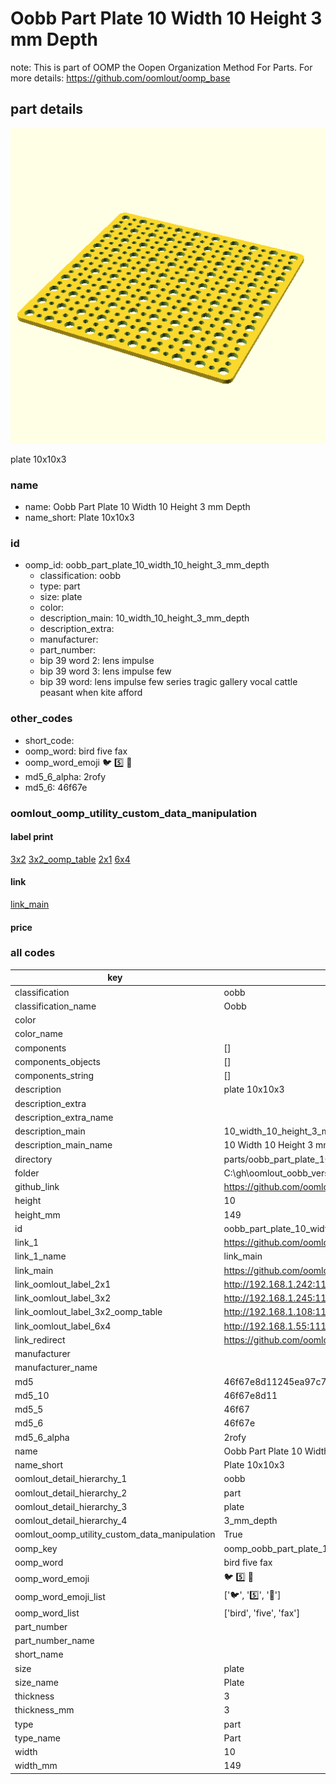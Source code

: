 # Oobb Part Plate 10 Width 10 Height 3 mm Depth  

note: This is part of OOMP the Oopen Organization Method For Parts. For more details: https://github.com/oomlout/oomp_base

##  part details
  

[![](3dpr.png)](3dpr.png)

plate 10x10x3



### name
* name: Oobb Part Plate 10 Width 10 Height 3 mm Depth
* name_short: Plate 10x10x3 
### id
* oomp_id: oobb_part_plate_10_width_10_height_3_mm_depth
  * classification: oobb
  * type: part
  * size: plate
  * color: 
  * description_main: 10_width_10_height_3_mm_depth
  * description_extra: 
  * manufacturer: 
  * part_number: 
  * bip 39 word 2: lens impulse
  * bip 39 word 3: lens impulse few
  * bip 39 word: lens impulse few series tragic gallery vocal cattle peasant when kite afford

### other_codes
* short_code: 
* oomp_word: bird five fax
* oomp_word_emoji :bird: :five: :fax:
* md5_6_alpha: 2rofy
* md5_6: 46f67e






### oomlout_oomp_utility_custom_data_manipulation
#### label print
[3x2](http://192.168.1.245:1112/?label=oomp%202rofy)
[3x2_oomp_table](http://192.168.1.108:1112/?label=oomp%202rofy)
[2x1](http://192.168.1.242:1112/?label=oomp%202rofy)
[6x4](http://192.168.1.55:1112/?label=oomp%202rofy)    

#### link

[link_main](https://github.com/oomlout/oomlout_oobb_version_4_generated_parts/tree/main/navigation_oomp/oobb/part/plate/10_width_10_height_3_mm_depth/part)                              

#### price







### all codes 
| key | value |  
| --- | --- |  
| classification | oobb |  
| classification_name | Oobb |  
| color |  |  
| color_name |  |  
| components | [] |  
| components_objects | [] |  
| components_string | [] |  
| description | plate 10x10x3 |  
| description_extra |  |  
| description_extra_name |  |  
| description_main | 10_width_10_height_3_mm_depth |  
| description_main_name | 10 Width 10 Height 3 mm Depth |  
| directory | parts/oobb_part_plate_10_width_10_height_3_mm_depth |  
| folder | C:\gh\oomlout_oobb_version_4_generated_parts\parts\oobb_part_plate_10_width_10_height_3_mm_depth |  
| github_link | https://github.com/oomlout/oomlout_oomp_part_src/tree/main/parts/oobb_part_plate_10_width_10_height_3_mm_depth |  
| height | 10 |  
| height_mm | 149 |  
| id | oobb_part_plate_10_width_10_height_3_mm_depth |  
| link_1 | https://github.com/oomlout/oomlout_oobb_version_4_generated_parts/tree/main/navigation_oomp/oobb/part/plate/10_width_10_height_3_mm_depth/part |  
| link_1_name | link_main |  
| link_main | https://github.com/oomlout/oomlout_oobb_version_4_generated_parts/tree/main/navigation_oomp/oobb/part/plate/10_width_10_height_3_mm_depth/part |  
| link_oomlout_label_2x1 | http://192.168.1.242:1112/?label=oomp%202rofy |  
| link_oomlout_label_3x2 | http://192.168.1.245:1112/?label=oomp%202rofy |  
| link_oomlout_label_3x2_oomp_table | http://192.168.1.108:1112/?label=oomp%202rofy |  
| link_oomlout_label_6x4 | http://192.168.1.55:1112/?label=oomp%202rofy |  
| link_redirect | https://github.com/oomlout/oomlout_oobb_version_4_generated_parts/tree/main/parts/oobb_plate_10_10_03 |  
| manufacturer |  |  
| manufacturer_name |  |  
| md5 | 46f67e8d11245ea97c737c40ab1c8c01 |  
| md5_10 | 46f67e8d11 |  
| md5_5 | 46f67 |  
| md5_6 | 46f67e |  
| md5_6_alpha | 2rofy |  
| name | Oobb Part Plate 10 Width 10 Height 3 mm Depth |  
| name_short | Plate 10x10x3  |  
| oomlout_detail_hierarchy_1 | oobb |  
| oomlout_detail_hierarchy_2 | part |  
| oomlout_detail_hierarchy_3 | plate |  
| oomlout_detail_hierarchy_4 | 3_mm_depth |  
| oomlout_oomp_utility_custom_data_manipulation | True |  
| oomp_key | oomp_oobb_part_plate_10_width_10_height_3_mm_depth |  
| oomp_word | bird five fax |  
| oomp_word_emoji | :bird: :five: :fax: |  
| oomp_word_emoji_list | [':bird:', ':five:', ':fax:'] |  
| oomp_word_list | ['bird', 'five', 'fax'] |  
| part_number |  |  
| part_number_name |  |  
| short_name |  |  
| size | plate |  
| size_name | Plate |  
| thickness | 3 |  
| thickness_mm | 3 |  
| type | part |  
| type_name | Part |  
| width | 10 |  
| width_mm | 149 |  
